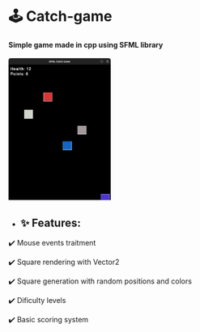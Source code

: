 <h1> 🕹️ Catch-game </h1>
<h4> Simple game made in cpp using SFML library </h4>
<img src="catch-game.png" width="40%" height="40%">

<ul><li><h2>✨ Features:</h2></li></ul>
<p> ✔️ Mouse events traitment </p>
<p> ✔️ Square rendering with Vector2<T> </p>
<p> ✔️ Square generation with random positions and colors </p>
<p> ✔️ Dificulty levels </p>
<p> ✔️ Basic scoring system </p>
